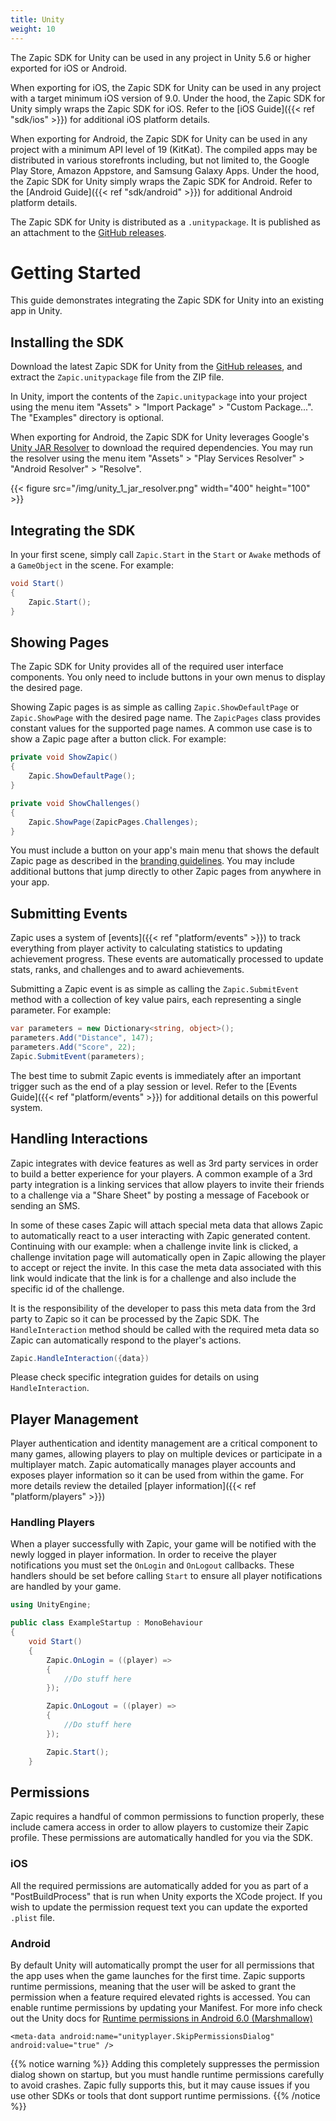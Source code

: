 ```yaml
---
title: Unity
weight: 10
---
```


The Zapic SDK for Unity can be used in any project in Unity 5.6 or higher exported for iOS or Android.

When exporting for iOS, the Zapic SDK for Unity can be used in any project with a target minimum iOS version of 9.0. Under the hood, the Zapic SDK for Unity simply wraps the Zapic SDK for iOS. Refer to the [iOS Guide]({{< ref "sdk/ios" >}}) for additional iOS platform details.

When exporting for Android, the Zapic SDK for Unity can be used in any project with a minimum API level of 19 (KitKat). The compiled apps may be distributed in various storefronts including, but not limited to, the Google Play Store, Amazon Appstore, and Samsung Galaxy Apps. Under the hood, the Zapic SDK for Unity simply wraps the Zapic SDK for Android. Refer to the [Android Guide]({{< ref "sdk/android" >}}) for additional Android platform details.

The Zapic SDK for Unity is distributed as a `.unitypackage`. It is published as an attachment to the [GitHub releases](https://github.com/ZapicInc/Zapic-SDK-Unity/releases).

# Getting Started

This guide demonstrates integrating the Zapic SDK for Unity into an existing app in Unity.

## Installing the SDK

Download the latest Zapic SDK for Unity from the [GitHub releases](https://github.com/ZapicInc/Zapic-SDK-Unity/releases/latest), and extract the `Zapic.unitypackage` file from the ZIP file.

In Unity, import the contents of the `Zapic.unitypackage` into your project using the menu item "Assets" > "Import Package" > "Custom Package...". The "Examples" directory is optional.

When exporting for Android, the Zapic SDK for Unity leverages Google's [Unity JAR Resolver](https://github.com/googlesamples/unity-jar-resolver) to download the required dependencies. You may run the resolver using the menu item "Assets" > "Play Services Resolver" > "Android Resolver" > "Resolve".

{{< figure src="/img/unity_1_jar_resolver.png" width="400" height="100" >}}

## Integrating the SDK

In your first scene, simply call `Zapic.Start` in the `Start` or `Awake` methods of a `GameObject` in the scene. For example:

```c#
void Start()
{
    Zapic.Start();
}
```

## Showing Pages

The Zapic SDK for Unity provides all of the required user interface components. You only need to include buttons in your own menus to display the desired page.

Showing Zapic pages is as simple as calling `Zapic.ShowDefaultPage` or `Zapic.ShowPage` with the desired page name. The `ZapicPages` class provides constant values for the supported page names. A common use case is to show a Zapic page after a button click. For example:

```c#
private void ShowZapic()
{
    Zapic.ShowDefaultPage();
}

private void ShowChallenges()
{
    Zapic.ShowPage(ZapicPages.Challenges);
}
```

You must include a button on your app's main menu that shows the default Zapic page as described in the [branding guidelines](https://www.zapic.com/brand). You may include additional buttons that jump directly to other Zapic pages from anywhere in your app.

## Submitting Events

Zapic uses a system of [events]({{< ref "platform/events" >}}) to track everything from player activity to calculating statistics to updating achievement progress. These events are automatically processed to update stats, ranks, and challenges and to award achievements.

Submitting a Zapic event is as simple as calling the `Zapic.SubmitEvent` method with a collection of key value pairs, each representing a single parameter. For example:

```c#
var parameters = new Dictionary<string, object>();
parameters.Add("Distance", 147);
parameters.Add("Score", 22);
Zapic.SubmitEvent(parameters);
```

The best time to submit Zapic events is immediately after an important trigger such as the end of a play session or level. Refer to the [Events Guide]({{< ref "platform/events" >}}) for additional details on this powerful system.

## Handling Interactions

Zapic integrates with device features as well as 3rd party services in order to build a better experience for your players. A common example of a 3rd party integration is a linking services that allow players to invite their friends to a challenge via a "Share Sheet" by posting a message of Facebook or sending an SMS.

In some of these cases Zapic will attach special meta data that allows Zapic to automatically react to a user interacting with Zapic generated content. Continuing with our example: when a challenge invite link is clicked, a challenge invitation page will automatically open in Zapic allowing the player to accept or reject the invite. In this case the meta data associated with this link would indicate that the link is for a challenge and also include the specific id of the challenge.

It is the responsibility of the developer to pass this meta data from the 3rd party to Zapic so it can be processed by the Zapic SDK. The `HandleInteraction` method should be called with the required meta data so Zapic can automatically respond to the player's actions.

```c#
Zapic.HandleInteraction({data})
```

Please check specific integration guides for details on using `HandleInteraction`.

## Player Management

Player authentication and identity management are a critical component to many games, allowing players to play on multiple devices or participate in a multiplayer match. Zapic automatically manages player accounts and exposes player information so it can be used from within the game. For more details review the detailed [player information]({{< ref "platform/players" >}})

### Handling Players

When a player successfully with Zapic, your game will be notified with the newly logged in player information. In order to receive the player notifications you must set the `OnLogin` and `OnLogout` callbacks. These handlers should be set before calling `Start` to ensure all player notifications are handled by your game.

```c#
using UnityEngine;

public class ExampleStartup : MonoBehaviour
{
    void Start()
    {
        Zapic.OnLogin = ((player) =>
        {
            //Do stuff here
        });

        Zapic.OnLogout = ((player) =>
        {
            //Do stuff here
        });

        Zapic.Start();
    }
```

## Permissions

Zapic requires a handful of common permissions to function properly, these include camera access in order to allow players to customize their Zapic profile. These permissions are automatically handled for you via the SDK.

### iOS

All the required permissions are automatically added for you as part of a "PostBuildProcess" that is run when Unity exports the XCode project. If you wish to update the permission request text you can update the exported `.plist` file.

### Android

By default Unity will automatically prompt the user for all permissions that the app uses when the game launches for the first time. Zapic supports runtime permissions, meaning that the user will be asked to grant the permission when a feature required elevated rights is accessed. You can enable runtime permissions by updating your Manifest. For more info check out the Unity docs for [Runtime permissions in Android 6.0 (Marshmallow)](https://docs.unity3d.com/Manual/android-manifest.html)

```
<meta-data android:name="unityplayer.SkipPermissionsDialog" android:value="true" />
```

{{% notice warning %}}
Adding this completely suppresses the permission dialog shown on startup, but you must handle runtime permissions carefully to avoid crashes. Zapic fully supports this, but it may cause issues if you use other SDKs or tools that dont support runtime permissions.
{{% /notice %}}
